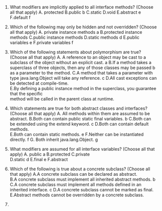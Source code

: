 1. What modifiers are implicitly applied to all interface methods? (Choose all that apply)
A. protected
B.public   b
C.static
D.void
E.abstract   e
F.default   f

5. Which of the following may only be hidden and not overridden? (Choose all that apply)
A. private instance methods   a
B.protected instance methods
C.public instance methods
D.static methods              d
E.public variables             e
F.private variables            f

7. Which of the following statements about polymorphism are true? (Choose all that apply)
A. A reference to an object may be cast to a subclass of the object without an explicit cast.  a
B.If a method takes a superclass of three objects, then any of those classes may be passed     b 
as a parameter to the method.
C.A method that takes a parameter with type java.lang.Object will take any reference.          c
D.All cast exceptions can be detected at compile-time.                                       
E.By defining a public instance method in the superclass, you guarantee that the specific      
method will be called in the parent class at runtime.

10. Which statements are true for both abstract classes and interfaces? (Choose all that apply)
A. All methods within them are assumed to be abstract.
B.Both can contain public static final variables.       b
C.Both can be extended using the extend keyword.        c
D.Both can contain default methods.                     
E.Both can contain static methods.                      e
F.Neither can be instantiated directly.                 f
G. Both inherit java.lang.Object.                       g

11. What modifiers are assumed for all interface variables? (Choose all that apply)
A. public        a
B.protected
C.private           
D.static         d
E.final          e
F.abstract

15. Which of the following is true about a concrete subclass? (Choose all that apply)
A.A concrete subclass can be declared as abstract.    
B.A concrete subclass must implement all inherited abstract methods.                    b
C.A concrete subclass must implement all methods defined in an inherited interface.     c 
D.A concrete subclass cannot be marked as final.
E.Abstract methods cannot be overridden by a concrete subclass.

16. 